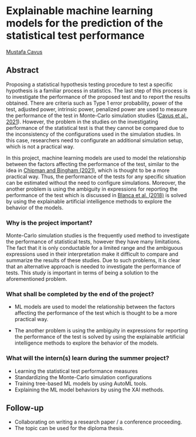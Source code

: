 # Explainable machine learning models for the prediction of the statistical test performance

[Mustafa Cavus](https://www.researchgate.net/profile/Mustafa-Cavus-2)

## Abstract

Proposing a statistical hypothesis testing procedure to test a specific hypothesis is a familiar process in statistics. The last step of this process is to investigate the performance of the proposed test and to report the results obtained. There are criteria such as Type 1 error probability, power of the test, adjusted power, intrinsic power, penalized power are used to measure the performance of the test in Monte-Carlo simulation studies ([Cavus et al., 2021](https://doi.org/10.1080/03610918.2019.1588310)). However, the problem in the studies on the investigating performance of the statistical test is that they cannot be compared due to the inconsistency of the configurations used in the simulation studies. In this case, researchers need to configurate an additional simulation setup, which is not a practical way.

In this project, machine learning models are used to model the relationship between the factors affecting the performance of the test, similar to the idea in [Chipman and Bingham (2021)](
https://doi.org/10.48550/arXiv.2111.13737), which is thought to be a more practical way. Thus, the performance of the tests for any specific situation can be estimated without the need to configure simulations. Moreover, the another problem is using the ambiguity in expressions for reporting the performance of the test which is discussed in [Blanca et al. (2018)](https://doi.org/10.3758/s13428-017-0918-2) is solved by using the explainable artificial intelligence methods to explore the behavior of the models. 


### Why is the project important?

Monte-Carlo simulation studies is the frequently used method to investigate the performance of statistical tests, however they have many limitations. The fact that it is only conductable for a limited range and the ambiguous expressions used in their interpretation make it difficult to compare and summarize the results of these studies. Due to such problems, it is clear that an alternative approach is needed to investigate the performance of tests. This study is important in terms of being a solution to the aforementioned problem.


### What shall be completed by the end of the project?

* ML models are used to model the relationship between the factors affecting the performance of the test which is thought to be a more practical way.  

* The another problem is using the ambiguity in expressions for reporting the performance of the test is solved by using the explainable artificial intelligence methods to explore the behavior of the models. 


### What will the intern(s) learn during the summer project?

* Learning the statistical test performance measures 
* Standardizing the Monte-Carlo simulation configurations
* Training tree-based ML models by using AutoML tools.
* Explaining the ML model behaviors by using the XAI methods.


## Follow-up

* Collaborating on writing a research paper / a conference proceeding.
* The topic can be used for the diploma thesis.

